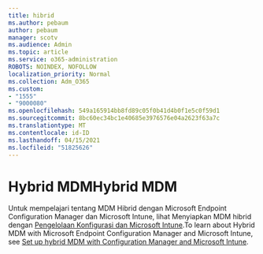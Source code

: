 ```yaml
---
title: hibrid
ms.author: pebaum
author: pebaum
manager: scotv
ms.audience: Admin
ms.topic: article
ms.service: o365-administration
ROBOTS: NOINDEX, NOFOLLOW
localization_priority: Normal
ms.collection: Adm_O365
ms.custom:
- "1555"
- "9000080"
ms.openlocfilehash: 549a165914bb8fd89c05f0b41d4b0f1e5c0f59d1
ms.sourcegitcommit: 8bc60ec34bc1e40685e3976576e04a2623f63a7c
ms.translationtype: MT
ms.contentlocale: id-ID
ms.lasthandoff: 04/15/2021
ms.locfileid: "51825626"
---
```

# <a name="hybrid-mdm"></a><span data-ttu-id="c02ae-102">Hybrid MDM</span><span class="sxs-lookup"><span data-stu-id="c02ae-102">Hybrid MDM</span></span>

<span data-ttu-id="c02ae-103">Untuk mempelajari tentang MDM Hibrid dengan Microsoft Endpoint Configuration Manager dan Microsoft Intune, lihat Menyiapkan MDM hibrid dengan [Pengelolaan Konfigurasi dan Microsoft Intune](https://docs.microsoft.com/configmgr/mdm/deploy-use/setup-hybrid-mdm).</span><span class="sxs-lookup"><span data-stu-id="c02ae-103">To learn about Hybrid MDM with Microsoft Endpoint Configuration Manager and Microsoft Intune, see [Set up hybrid MDM with Configuration Manager and Microsoft Intune](https://docs.microsoft.com/configmgr/mdm/deploy-use/setup-hybrid-mdm).</span></span>